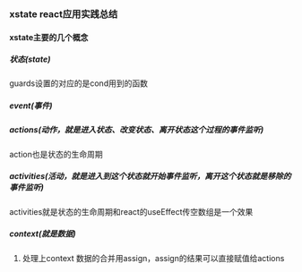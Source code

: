 ### xstate react应用实践总结

#### xstate主要的几个概念

##### 状态(state)

guards设置的对应的是cond用到的函数
##### event(事件)

##### actions(动作，就是进入状态、改变状态、离开状态这个过程的事件监听)
action也是状态的生命周期

##### activities(活动，就是进入到这个状态就开始事件监听，离开这个状态就是移除的事件监听)
activities就是状态的生命周期和react的useEffect传空数组是一个效果

##### context(就是数据)

1. 处理上context 数据的合并用assign，assign的结果可以直接赋值给actions





